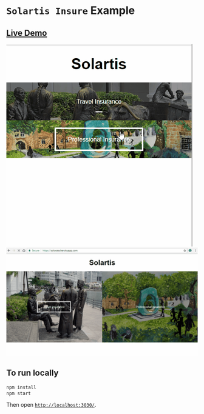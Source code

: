 # `Solartis Insure` Example

## [Live Demo](https://cnishaanntt-solartisinsure.glitch.me)
![professional Insurance](https://github.com/cnishaanntt/SolartisInsure/blob/master/example.gif)
![travel Insurance](https://github.com/cnishaanntt/SolartisInsure/blob/master/travel.gif)
## To run locally

```
npm install
npm start
```

Then open [`http://localhost:3030/`](http://localhost:3030/).
